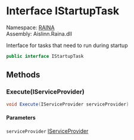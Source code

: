 # <a id="RAINA_IStartupTask"></a> Interface IStartupTask

Namespace: [RAINA](RAINA.md)  
Assembly: Aislinn.Raina.dll  

Interface for tasks that need to run during startup

```csharp
public interface IStartupTask
```

## Methods

### <a id="RAINA_IStartupTask_Execute_System_IServiceProvider_"></a> Execute\(IServiceProvider\)

```csharp
void Execute(IServiceProvider serviceProvider)
```

#### Parameters

`serviceProvider` [IServiceProvider](https://learn.microsoft.com/dotnet/api/system.iserviceprovider)


